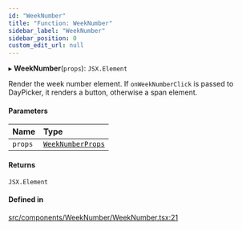 ```yaml
---
id: "WeekNumber"
title: "Function: WeekNumber"
sidebar_label: "WeekNumber"
sidebar_position: 0
custom_edit_url: null
---
```


▸ **WeekNumber**(`props`): `JSX.Element`

Render the week number element. If `onWeekNumberClick` is passed to DayPicker, it
renders a button, otherwise a span element.

#### Parameters

| Name | Type |
| :------ | :------ |
| `props` | [`WeekNumberProps`](/api/interfaces/WeekNumberProps.md) |

#### Returns

`JSX.Element`

#### Defined in

[src/components/WeekNumber/WeekNumber.tsx:21](https://github.com/gpbl/react-day-picker/blob/433a4d1e8/src/components/WeekNumber/WeekNumber.tsx#L21)
